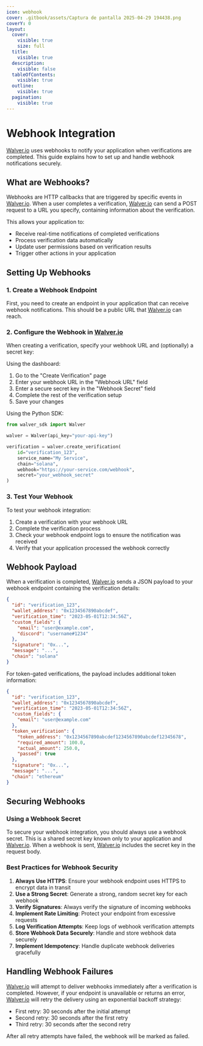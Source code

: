 ```yaml
---
icon: webhook
cover: .gitbook/assets/Captura de pantalla 2025-04-29 194438.png
coverY: 0
layout:
  cover:
    visible: true
    size: full
  title:
    visible: true
  description:
    visible: false
  tableOfContents:
    visible: true
  outline:
    visible: true
  pagination:
    visible: true
---
```


# Webhook Integration

[Walver.io](https://walver.io) uses webhooks to notify your application when verifications are completed. This guide explains how to set up and handle webhook notifications securely.

## What are Webhooks?

Webhooks are HTTP callbacks that are triggered by specific events in [Walver.io](https://walver.io). When a user completes a verification, [Walver.io](https://walver.io) can send a POST request to a URL you specify, containing information about the verification.

This allows your application to:

* Receive real-time notifications of completed verifications
* Process verification data automatically
* Update user permissions based on verification results
* Trigger other actions in your application

## Setting Up Webhooks

### 1. Create a Webhook Endpoint

First, you need to create an endpoint in your application that can receive webhook notifications. This should be a public URL that [Walver.io](https://walver.io) can reach.

### 2. Configure the Webhook in [Walver.io](https://walver.io)

When creating a verification, specify your webhook URL and (optionally) a secret key:

Using the dashboard:

1. Go to the "Create Verification" page
2. Enter your webhook URL in the "Webhook URL" field
3. Enter a secure secret key in the "Webhook Secret" field
4. Complete the rest of the verification setup
5. Save your changes

Using the Python SDK:

```python
from walver_sdk import Walver

walver = Walver(api_key="your-api-key")

verification = walver.create_verification(
    id="verification_123",
    service_name="My Service",
    chain="solana",
    webhook="https://your-service.com/webhook",
    secret="your_webhook_secret"
)
```

### 3. Test Your Webhook

To test your webhook integration:

1. Create a verification with your webhook URL
2. Complete the verification process
3. Check your webhook endpoint logs to ensure the notification was received
4. Verify that your application processed the webhook correctly

## Webhook Payload

When a verification is completed, [Walver.io](https://walver.io) sends a JSON payload to your webhook endpoint containing the verification details:

```json
{
  "id": "verification_123",
  "wallet_address": "0x1234567890abcdef",
  "verification_time": "2023-05-01T12:34:56Z",
  "custom_fields": {
    "email": "user@example.com",
    "discord": "username#1234"
  },
  "signature": "0x...",
  "message": "...",
  "chain": "solana"
}
```

For token-gated verifications, the payload includes additional token information:

```json
{
  "id": "verification_123",
  "wallet_address": "0x1234567890abcdef",
  "verification_time": "2023-05-01T12:34:56Z",
  "custom_fields": {
    "email": "user@example.com"
  },
  "token_verification": {
    "token_address": "0x1234567890abcdef1234567890abcdef12345678",
    "required_amount": 100.0,
    "actual_amount": 250.0,
    "passed": true
  },
  "signature": "0x...",
  "message": "...",
  "chain": "ethereum"
}
```

## Securing Webhooks

### Using a Webhook Secret

To secure your webhook integration, you should always use a webhook secret. This is a shared secret key known only to your application and [Walver.io](https://walver.io). When a webhook is sent, [Walver.io](https://walver.io) includes the secret key in the request body.

### Best Practices for Webhook Security

1. **Always Use HTTPS**: Ensure your webhook endpoint uses HTTPS to encrypt data in transit
2. **Use a Strong Secret**: Generate a strong, random secret key for each webhook
3. **Verify Signatures**: Always verify the signature of incoming webhooks
4. **Implement Rate Limiting**: Protect your endpoint from excessive requests
5. **Log Verification Attempts**: Keep logs of webhook verification attempts
6. **Store Webhook Data Securely**: Handle and store webhook data securely
7. **Implement Idempotency**: Handle duplicate webhook deliveries gracefully

## Handling Webhook Failures

[Walver.io](https://walver.io) will attempt to deliver webhooks immediately after a verification is completed. However, if your endpoint is unavailable or returns an error, [Walver.io](https://walver.io) will retry the delivery using an exponential backoff strategy:

* First retry: 30 seconds after the initial attempt
* Second retry: 30 seconds after the first retry
* Third retry: 30 seconds after the second retry

After all retry attempts have failed, the webhook will be marked as failed.
